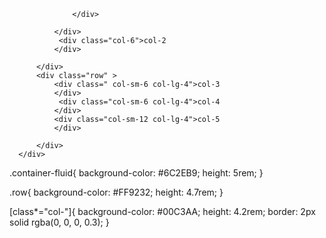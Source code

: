 <div class="container-fluid">
          <div class="row" >
              <div class="col-6">
                  <div class="row">
                  <div class="col-6">
                  </div>
                  <div class="col-2">
                  </div>
                  <div class="col-4">
                  </div>
                      
                  </div>
                  
              </div>
               <div class="col-6">col-2          
              </div>
          
          </div> 
          <div class="row" >
              <div class=" col-sm-6 col-lg-4">col-3           
              </div>
               <div class="col-sm-6 col-lg-4">col-4          
              </div>
              <div class="col-sm-12 col-lg-4">col-5          
              </div>
          
          </div> 
      </div>




.container-fluid{
    background-color: #6C2EB9;
    height: 5rem;
}

.row{
    background-color: #FF9232;
    height: 4.7rem;
}

[class*="col-"]{
    background-color: #00C3AA;
    height: 4.2rem;
    border: 2px solid rgba(0, 0, 0, 0.3);
}